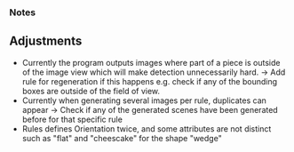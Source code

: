 ### Notes
## Adjustments
* Currently the program outputs images where part of a piece is outside of the image view which will make detection unnecessarily hard.
-> Add rule for regeneration if this happens e.g. check if any of the bounding boxes are outside of the field of view.
* Currently when generating several images per rule, duplicates can appear
-> Check if any of the generated scenes have been generated before for that specific rule
* Rules defines Orientation twice, and some attributes are not distinct such as "flat" and "cheescake" for the shape "wedge"
